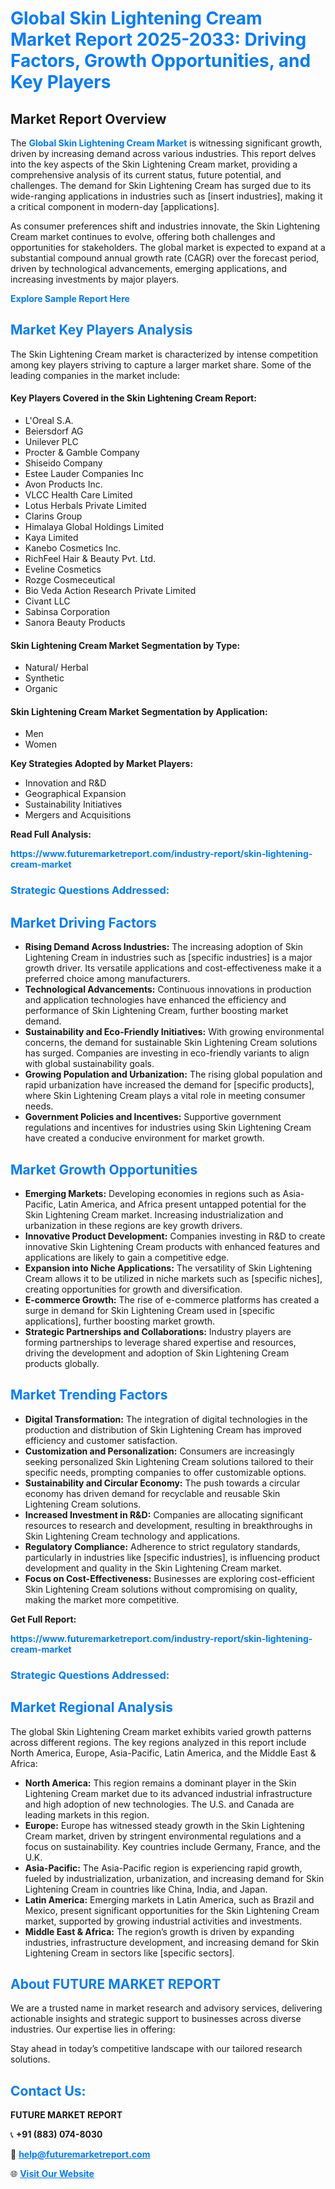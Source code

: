 <h1 style="color: #007BFF;">Global Skin Lightening Cream Market Report 2025-2033: Driving Factors, Growth Opportunities, and Key Players</h1>

<section id="overview">
<h2>Market Report Overview</h2>
<p>The <a href="https://www.futuremarketreport.com/industry-report/skin-lightening-cream-market" style="color: #007BFF; text-decoration: none;"><strong>Global Skin Lightening Cream Market</strong></a> is witnessing significant growth, driven by increasing demand across various industries. This report delves into the key aspects of the Skin Lightening Cream market, providing a comprehensive analysis of its current status, future potential, and challenges. The demand for Skin Lightening Cream has surged due to its wide-ranging applications in industries such as [insert industries], making it a critical component in modern-day [applications].</p>
<p>As consumer preferences shift and industries innovate, the Skin Lightening Cream market continues to evolve, offering both challenges and opportunities for stakeholders. The global market is expected to expand at a substantial compound annual growth rate (CAGR) over the forecast period, driven by technological advancements, emerging applications, and increasing investments by major players.</p>
</section>

<section id="overview">
<p><a href="https://www.futuremarketreport.com/request-sample/reportId=57520" style="color: #007BFF; text-decoration: none;"><strong>Explore Sample Report Here</strong></a></p>
</section>

<section id="key-players">
<h2 style="color: #007BFF;">Market Key Players Analysis</h2>
<p>The Skin Lightening Cream market is characterized by intense competition among key players striving to capture a larger market share. Some of the leading companies in the market include:</p>
<h4>Key Players Covered in the Skin Lightening Cream Report:</h4>
<ul><li>L&#039;Oreal S.A.</li><li>Beiersdorf AG</li><li>Unilever PLC</li><li>Procter &amp; Gamble Company</li><li>Shiseido Company</li><li>Estee Lauder Companies Inc</li><li>Avon Products Inc.</li><li>VLCC Health Care Limited</li><li>Lotus Herbals Private Limited</li><li>Clarins Group</li><li>Himalaya Global Holdings Limited</li><li>Kaya Limited</li><li>Kanebo Cosmetics Inc.</li><li>RichFeel Hair &amp; Beauty Pvt. Ltd.</li><li>Eveline Cosmetics</li><li>Rozge Cosmeceutical</li><li>Bio Veda Action Research Private Limited</li><li>Civant LLC</li><li>Sabinsa Corporation</li><li>Sanora Beauty Products</li></ul>
<h4>Skin Lightening Cream Market Segmentation by Type:</h4>
<ul><li>Natural/ Herbal</li><li>Synthetic</li><li>Organic</li></ul>

<h4>Skin Lightening Cream Market Segmentation by Application:</h4>
<ul><li>Men</li><li>Women</li></ul>
<p><strong>Key Strategies Adopted by Market Players:</strong></p>
<ul>
<li>Innovation and R&D</li>
<li>Geographical Expansion</li>
<li>Sustainability Initiatives</li>
<li>Mergers and Acquisitions</li>
</ul>
</section>

<section>
<p><strong>Read Full Analysis: </strong></p><a href="https://www.futuremarketreport.com/industry-report/skin-lightening-cream-market" style="color: #007BFF; text-decoration: none;"><strong>https://www.futuremarketreport.com/industry-report/skin-lightening-cream-market</strong></a>
<h3 style="color: #007BFF;">Strategic Questions Addressed:</h3>
</section>

<section id="driving-factors">
<h2 style="color: #007BFF;">Market Driving Factors</h2>
<ul>
<li><strong>Rising Demand Across Industries:</strong> The increasing adoption of Skin Lightening Cream in industries such as [specific industries] is a major growth driver. Its versatile applications and cost-effectiveness make it a preferred choice among manufacturers.</li>
<li><strong>Technological Advancements:</strong> Continuous innovations in production and application technologies have enhanced the efficiency and performance of Skin Lightening Cream, further boosting market demand.</li>
<li><strong>Sustainability and Eco-Friendly Initiatives:</strong> With growing environmental concerns, the demand for sustainable Skin Lightening Cream solutions has surged. Companies are investing in eco-friendly variants to align with global sustainability goals.</li>
<li><strong>Growing Population and Urbanization:</strong> The rising global population and rapid urbanization have increased the demand for [specific products], where Skin Lightening Cream plays a vital role in meeting consumer needs.</li>
<li><strong>Government Policies and Incentives:</strong> Supportive government regulations and incentives for industries using Skin Lightening Cream have created a conducive environment for market growth.</li>
</ul>
</section>

<section id="growth-opportunities">
<h2 style="color: #007BFF;">Market Growth Opportunities</h2>
<ul>
<li><strong>Emerging Markets:</strong> Developing economies in regions such as Asia-Pacific, Latin America, and Africa present untapped potential for the Skin Lightening Cream market. Increasing industrialization and urbanization in these regions are key growth drivers.</li>
<li><strong>Innovative Product Development:</strong> Companies investing in R&D to create innovative Skin Lightening Cream products with enhanced features and applications are likely to gain a competitive edge.</li>
<li><strong>Expansion into Niche Applications:</strong> The versatility of Skin Lightening Cream allows it to be utilized in niche markets such as [specific niches], creating opportunities for growth and diversification.</li>
<li><strong>E-commerce Growth:</strong> The rise of e-commerce platforms has created a surge in demand for Skin Lightening Cream used in [specific applications], further boosting market growth.</li>
<li><strong>Strategic Partnerships and Collaborations:</strong> Industry players are forming partnerships to leverage shared expertise and resources, driving the development and adoption of Skin Lightening Cream products globally.</li>
</ul>
</section>

<section id="trending-factors">
<h2 style="color: #007BFF;">Market Trending Factors</h2>
<ul>
<li><strong>Digital Transformation:</strong> The integration of digital technologies in the production and distribution of Skin Lightening Cream has improved efficiency and customer satisfaction.</li>
<li><strong>Customization and Personalization:</strong> Consumers are increasingly seeking personalized Skin Lightening Cream solutions tailored to their specific needs, prompting companies to offer customizable options.</li>
<li><strong>Sustainability and Circular Economy:</strong> The push towards a circular economy has driven demand for recyclable and reusable Skin Lightening Cream solutions.</li>
<li><strong>Increased Investment in R&D:</strong> Companies are allocating significant resources to research and development, resulting in breakthroughs in Skin Lightening Cream technology and applications.</li>
<li><strong>Regulatory Compliance:</strong> Adherence to strict regulatory standards, particularly in industries like [specific industries], is influencing product development and quality in the Skin Lightening Cream market.</li>
<li><strong>Focus on Cost-Effectiveness:</strong> Businesses are exploring cost-efficient Skin Lightening Cream solutions without compromising on quality, making the market more competitive.</li>
</ul>
</section>

<section>
<p><strong>Get Full Report: </strong></p><a href="https://www.futuremarketreport.com/industry-report/skin-lightening-cream-market" style="color: #007BFF; text-decoration: none;"><strong>https://www.futuremarketreport.com/industry-report/skin-lightening-cream-market</strong></a>
<h3 style="color: #007BFF;">Strategic Questions Addressed:</h3>
</section>


<section id="regional-analysis">
<h2 style="color: #007BFF;">Market Regional Analysis</h2>
<p>The global Skin Lightening Cream market exhibits varied growth patterns across different regions. The key regions analyzed in this report include North America, Europe, Asia-Pacific, Latin America, and the Middle East & Africa:</p>
<ul>
<li><strong>North America:</strong> This region remains a dominant player in the Skin Lightening Cream market due to its advanced industrial infrastructure and high adoption of new technologies. The U.S. and Canada are leading markets in this region.</li>
<li><strong>Europe:</strong> Europe has witnessed steady growth in the Skin Lightening Cream market, driven by stringent environmental regulations and a focus on sustainability. Key countries include Germany, France, and the U.K.</li>
<li><strong>Asia-Pacific:</strong> The Asia-Pacific region is experiencing rapid growth, fueled by industrialization, urbanization, and increasing demand for Skin Lightening Cream in countries like China, India, and Japan.</li>
<li><strong>Latin America:</strong> Emerging markets in Latin America, such as Brazil and Mexico, present significant opportunities for the Skin Lightening Cream market, supported by growing industrial activities and investments.</li>
<li><strong>Middle East & Africa:</strong> The region’s growth is driven by expanding industries, infrastructure development, and increasing demand for Skin Lightening Cream in sectors like [specific sectors].</li>
</ul>
</section>

<footer>
<h2 style="color: #007BFF;">About FUTURE MARKET REPORT</h2>
<p>We are a trusted name in market research and advisory services, delivering actionable insights and strategic support to businesses across diverse industries. Our expertise lies in offering:</p>

<p>Stay ahead in today’s competitive landscape with our tailored research solutions.</p>

<h2 style="color: #007BFF;">Contact Us:</h2>
<p><strong>FUTURE MARKET REPORT</strong></p>
<p>📞 <strong>+91 (883) 074-8030</strong></p>
<p>📧 <strong><a href="mailto:help@futuremarketreport.com" style="color: #007BFF;">help@futuremarketreport.com</a></strong></p>
<p>🌐 <strong><a href="https://www.futuremarketreport.com/" style="color: #007BFF;">Visit Our Website</a></strong></p>
</footer>